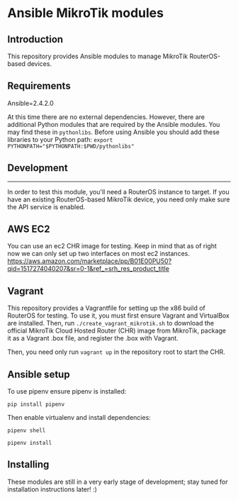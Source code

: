 Ansible MikroTik modules
========================

Introduction
------------

This repository provides Ansible modules to manage MikroTik RouterOS-based
devices.

Requirements
------------

Ansible=2.4.2.0

At this time there are no external dependencies. However, there are additional
Python modules that are required by the Ansible modules. You may find these in
`pythonlibs`. Before using Ansible you should add these libraries to your
Python path:
`export PYTHONPATH="$PYTHONPATH:$PWD/pythonlibs"`

Development
-----------
-----------

In order to test this module, you'll need a RouterOS instance to target. If you
have an existing RouterOS-based MikroTik device, you need only make sure the
API service is enabled.

AWS EC2
-------
You can use an ec2 CHR image for testing. Keep in mind that as of right now we can only set up two interfaces on most ec2 instances.
https://aws.amazon.com/marketplace/pp/B01E00PU50?qid=1517274040207&sr=0-1&ref_=srh_res_product_title

Vagrant
-------
This repository provides a Vagrantfile for setting up the x86 build
of RouterOS for testing. To use it, you must first ensure Vagrant and
VirtualBox are installed. Then, run `./create_vagrant_mikrotik.sh` to download
the official MikroTik Cloud Hosted Router (CHR) image from MikroTik, package
it as a Vagrant .box file, and register the .box with Vagrant.

Then, you need only run `vagrant up` in the repository root to start the CHR.

Ansible setup
------------

To use pipenv ensure pipenv is installed:

`pip install pipenv`

Then enable virtualenv and install dependencies:

`pipenv shell`

`pipenv install`

Installing
----------

These modules are still in a very early stage of development; stay tuned for
installation instructions later! :)
